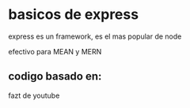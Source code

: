 # basicos de express

express es un framework, es el mas popular de node

efectivo para MEAN y MERN

## codigo basado en:

fazt de youtube
